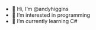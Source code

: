 - 👋 Hi, I’m @andyhiggins
- 👀 I’m interested in programming
- 🌱 I’m currently learning C#

<!---
andyhiggins/andyhiggins is a ✨ special ✨ repository because its `README.md` (this file) appears on your GitHub profile.
You can click the Preview link to take a look at your changes.
--->
